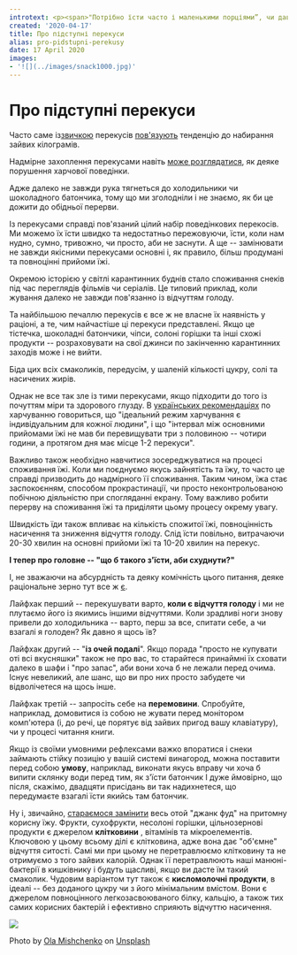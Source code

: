 ```yaml
---
introtext: <p><span>"Потрібно їсти часто і маленькими порціями”, чи давати собі можливість “відчути голод”, а потім “справжній смак їжі”? </span><span>Із одного боку, <a href="https://moz.gov.ua/uploads/ckeditor/документи/01122017_Basic_Recommendations-1.pdf">вважається</a>, що регулярні основні прийоми їжі та перекуси запобігають надмірним коливанням рівнів гормонів, які відповідають за відчуття голоду та насичення, забезпечуючи помірне споживання їжі із тривалим відчуттям ситості. </span><span>Із іншого боку, захоплюючись перекусами, ми додаємо у свій раціон <a href="https://www.ncbi.nlm.nih.gov/pubmed/29421590">зайвих калорій</a>, та "не даємо перепочинку” нашій травній системі. </span></p>
created: '2020-04-17'
title: Про підступні перекуси
alias: pro-pidstupni-perekusy
date: 17 April 2020
images:
- '![](../images/snack1000.jpg)'
---
```


# Про підступні перекуси

Часто саме із[звичкою](https://www.ncbi.nlm.nih.gov/pubmed/32234531) перекусів [пов'язують](https://www.ncbi.nlm.nih.gov/pubmed/24897170) тенденцію до набирання зайвих кілограмів.

Надмірне захоплення перекусами навіть [може розглядатися](https://www.cdc.gov/healthyweight/losing_weight/eating_habits.html), як деяке порушення харчової поведінки.

Адже далеко не завжди рука тягнеться до холодильники чи шоколадного батончика, тому що ми зголодніли і не знаємо, як би це дожити до обідньої перерви.

Із перекусами справді пов'язаний цілий набір поведінкових перекосів. Ми можемо їх їсти швидко та недостатньо пережовуючи, їсти, коли нам нудно, сумно, тривожно, чи просто, аби не заснути. А ще -- замінювати не завжди якісними перекусами основні і, як правило, більш продумані та повноцінні прийоми їжі.

Окремою історією у світлі карантинних буднів стало споживання снеків під час переглядів фільмів чи серіалів. Це типовий приклад, коли жування далеко не завжди пов'язанно із відчуттям голоду.

Та найбільшою печаллю перекусів є все ж не власне їх наявність у раціоні, а те, чим найчастіше ці перекуси представлені. Якщо це тістечка, шоколадні батончики, чіпси, солоні горішки та інші схожі продукти -- розраховувати на свої джинси по закінченню карантинних заходів може і не вийти.

Біда цих всіх смаколиків, передусім, у шаленій кількості цукру, солі та насичених жирів.

Однак не все так зле із тими перекусами, якщо підходити до того із почуттям міри та здорового глузду. В [українських рекомендаціях](https://moz.gov.ua/uploads/ckeditor/документи/01122017_Basic_Recommendations-1.pdf) по харчуванню говориться, що "ідеальний режим харчування є індивідуальним для кожної людини", і що "інтервал між основними прийомами їжі не мав би перевищувати три з половиною -- чотири години, а протягом дня має місце 1-2 перекуси".

Важливо також необхідно навчитися зосереджуватися на процесі споживання їжі. Коли ми поєднуємо якусь зайнятість та їжу, то часто це справді призводить до надмірного її споживання. Таким чином, їжа стає заспокоєнням, способом прокрастинації, чи просто неконтрольованою побічною діяльністю при спогляданні екрану. Тому важливо робити перерву на споживання їжі та приділяти цьому процесу окрему увагу.

Швидкість їди також впливає на кількість спожитої їжі, повноцінність насичення та зниження відчуття голоду. Слід їсти повільно, витрачаючи 20-30 хвилин на основні прийоми їжі та 10-20 хвилин на перекус.

**І тепер про головне -- "що б такого з'їсти, аби схуднути?"**

І, не зважаючи на абсурдність та деяку комічність цього питання, деяке раціональне зерно тут все ж [є](https://www.health.harvard.edu/staying-healthy/six-healthy-snacking-strategies).

Лайфхак перший -- перекушувати варто, **коли є відчуття голоду** і ми не плутаємо його із якимись іншими відчуттями. Коли зрадливі ноги знову привели до холодильника -- варто, перш за все, спитати себе, а чи взагалі я голоден? Як давно я щось їв?

Лайфхак другий -- "**із очей подалі**". Якщо порада "просто не купувати оті всі вкусняшки" також не про вас, то старайтеся принаймні їх сховати далеко в шафи і "про запас", аби вони хоча б не лежали перед очима. Існує невеликий, але шанс, що ви про них просто забудете чи відволічетеся на щось інше.

Лайфхак третій -- запросіть себе на **перемовини**. Спробуйте, наприклад, домовитися із собою не жувати перед монітором комп'ютера (і, до речі, це порятує від зайвих пригод вашу клавіатуру), чи у процесі читання книги.

Якщо із своїми умовними рефлексами важко впоратися і снеки займають стійку позицію у вашій системі винагород, можна поставити перед собою **умову**, наприклад, виконати якусь вправу чи хоча б випити склянку води перед тим, як з'їсти батончик І дуже ймовірно, що після, скажімо, двадцяти присідань ви так надихнетеся, що передумаєте взагалі їсти якийсь там батончик.

Ну і, звичайно, [стараємося замінити](https://www.ncbi.nlm.nih.gov/pmc/articles/PMC5962965/) весь отой "джанк фуд" на притомну корисну їжу. Фрукти, сухофрукти, несолоні горішки, цільнозернові продукти є джерелом **клітковини** , вітамінів та мікроелементів. Ключовою у цьому всьому ділі є клітковина, адже вона дає "об'ємне" відчуття ситості. Самі ми при цьому не перетравлюємо клітковину та не отримуємо з того зайвих калорій. Однак її перетравлюють наші манюні-бактерії в кишківнику і будуть щасливі, якщо ви дасте їм такий смаколик. Чудовим варіантом тут також є **кисломолочні продукти**, в ідеалі -- без доданого цукру чи з його мінімальним вмістом. Вони є джерелом повноцінного легкозасвоюваного білку, кальцію, а також тих самих корисних бактерій і ефективно сприяють відчуттю насичення.

![](../images/snack1000.jpg)

Photo by [Ola Mishchenko](https://unsplash.com/@olamishchenko?utm_source=unsplash&utm_medium=referral&utm_content=creditCopyText) on [Unsplash](https://unsplash.com/s/photos/snack?utm_source=unsplash&utm_medium=referral&utm_content=creditCopyText)
